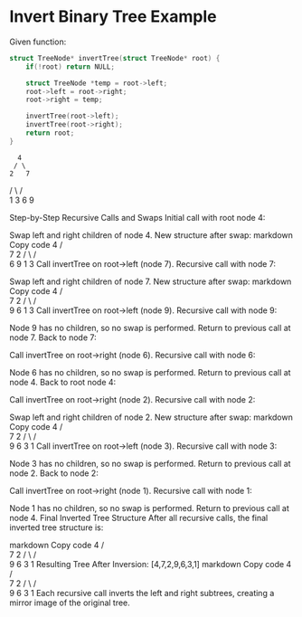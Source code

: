 # Invert Binary Tree Example

Given function:
```c
struct TreeNode* invertTree(struct TreeNode* root) {
    if(!root) return NULL;

    struct TreeNode *temp = root->left;
    root->left = root->right;
    root->right = temp;

    invertTree(root->left); 
    invertTree(root->right); 
    return root;
}
```
     
      4
     / \
    2   7
   / \ / \
  1  3 6  9

Step-by-Step Recursive Calls and Swaps
Initial call with root node 4:

Swap left and right children of node 4.
New structure after swap:
markdown
Copy code
     4
    / \
   7   2
  / \ / \
 6  9 1  3
Call invertTree on root->left (node 7).
Recursive call with node 7:

Swap left and right children of node 7.
New structure after swap:
markdown
Copy code
     4
    / \
   7   2
  / \ / \
 9  6 1  3
Call invertTree on root->left (node 9).
Recursive call with node 9:

Node 9 has no children, so no swap is performed.
Return to previous call at node 7.
Back to node 7:

Call invertTree on root->right (node 6).
Recursive call with node 6:

Node 6 has no children, so no swap is performed.
Return to previous call at node 4.
Back to root node 4:

Call invertTree on root->right (node 2).
Recursive call with node 2:

Swap left and right children of node 2.
New structure after swap:
markdown
Copy code
     4
    / \
   7   2
  / \ / \
 9  6 3  1
Call invertTree on root->left (node 3).
Recursive call with node 3:

Node 3 has no children, so no swap is performed.
Return to previous call at node 2.
Back to node 2:

Call invertTree on root->right (node 1).
Recursive call with node 1:

Node 1 has no children, so no swap is performed.
Return to previous call at node 4.
Final Inverted Tree Structure
After all recursive calls, the final inverted tree structure is:

markdown
Copy code
      4
     / \
    7   2
   / \ / \
  9  6 3  1
Resulting Tree After Inversion: [4,7,2,9,6,3,1]
markdown
Copy code
      4
     / \
    7   2
   / \ / \
  9  6 3  1
Each recursive call inverts the left and right subtrees, creating a mirror image of the original tree.
